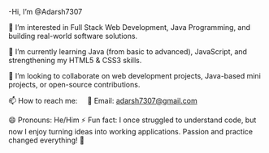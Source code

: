 -Hi, I’m @Adarsh7307

👀 I’m interested in Full Stack Web Development, Java Programming, and building real-world software solutions.

🌱 I’m currently learning Java (from basic to advanced), JavaScript, and strengthening my HTML5 & CSS3 skills.

💞️ I’m looking to collaborate on web development projects, Java-based mini projects, or open-source contributions.

📫 How to reach me:
    📧 Email: adarsh7307@gmail.com
    
😄 Pronouns: He/Him
⚡ Fun fact: I once struggled to understand code, but now I enjoy turning ideas into working applications. Passion and practice changed everything! 🚀

<!---
Adarsh7307/Adarsh7307 is a ✨ special ✨ repository because its `README.md` (this file) appears on your GitHub profile.
You can click the Preview link to take a look at your changes.
--->
